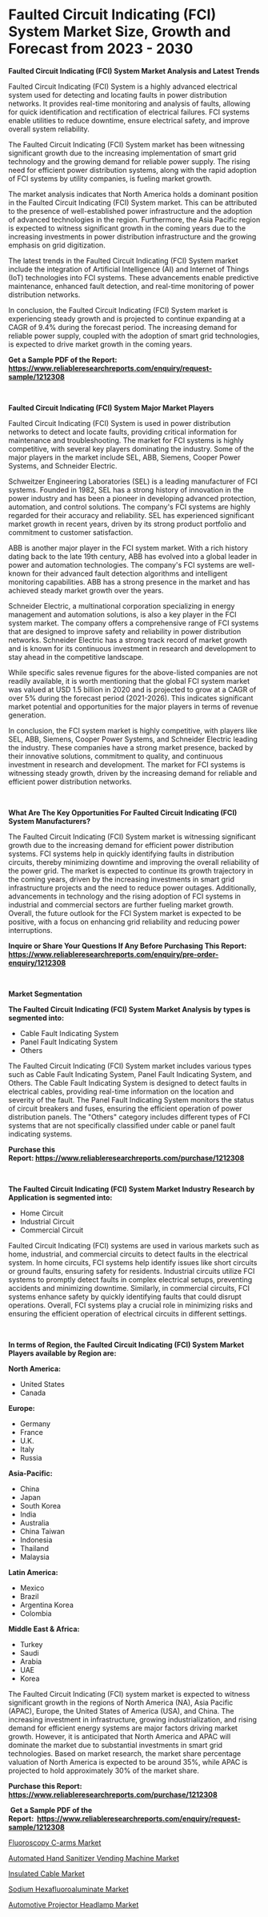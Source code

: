 <p><h1>Faulted Circuit Indicating (FCI) System Market Size, Growth and Forecast from 2023 - 2030</h1></p><p><strong>Faulted Circuit Indicating (FCI) System Market Analysis and Latest Trends</strong></p>
<p><p>Faulted Circuit Indicating (FCI) System is a highly advanced electrical system used for detecting and locating faults in power distribution networks. It provides real-time monitoring and analysis of faults, allowing for quick identification and rectification of electrical failures. FCI systems enable utilities to reduce downtime, ensure electrical safety, and improve overall system reliability.</p><p>The Faulted Circuit Indicating (FCI) System market has been witnessing significant growth due to the increasing implementation of smart grid technology and the growing demand for reliable power supply. The rising need for efficient power distribution systems, along with the rapid adoption of FCI systems by utility companies, is fueling market growth.</p><p>The market analysis indicates that North America holds a dominant position in the Faulted Circuit Indicating (FCI) System market. This can be attributed to the presence of well-established power infrastructure and the adoption of advanced technologies in the region. Furthermore, the Asia Pacific region is expected to witness significant growth in the coming years due to the increasing investments in power distribution infrastructure and the growing emphasis on grid digitization.</p><p>The latest trends in the Faulted Circuit Indicating (FCI) System market include the integration of Artificial Intelligence (AI) and Internet of Things (IoT) technologies into FCI systems. These advancements enable predictive maintenance, enhanced fault detection, and real-time monitoring of power distribution networks.</p><p>In conclusion, the Faulted Circuit Indicating (FCI) System market is experiencing steady growth and is projected to continue expanding at a CAGR of 9.4% during the forecast period. The increasing demand for reliable power supply, coupled with the adoption of smart grid technologies, is expected to drive market growth in the coming years.</p></p>
<p><strong>Get a Sample PDF of the Report:&nbsp; <a href="https://www.reliableresearchreports.com/enquiry/request-sample/1212308">https://www.reliableresearchreports.com/enquiry/request-sample/1212308</a></strong></p>
<p>&nbsp;</p>
<p><strong>Faulted Circuit Indicating (FCI) System Major Market Players</strong></p>
<p><p>Faulted Circuit Indicating (FCI) System is used in power distribution networks to detect and locate faults, providing critical information for maintenance and troubleshooting. The market for FCI systems is highly competitive, with several key players dominating the industry. Some of the major players in the market include SEL, ABB, Siemens, Cooper Power Systems, and Schneider Electric.</p><p>Schweitzer Engineering Laboratories (SEL) is a leading manufacturer of FCI systems. Founded in 1982, SEL has a strong history of innovation in the power industry and has been a pioneer in developing advanced protection, automation, and control solutions. The company's FCI systems are highly regarded for their accuracy and reliability. SEL has experienced significant market growth in recent years, driven by its strong product portfolio and commitment to customer satisfaction.</p><p>ABB is another major player in the FCI system market. With a rich history dating back to the late 19th century, ABB has evolved into a global leader in power and automation technologies. The company's FCI systems are well-known for their advanced fault detection algorithms and intelligent monitoring capabilities. ABB has a strong presence in the market and has achieved steady market growth over the years.</p><p>Schneider Electric, a multinational corporation specializing in energy management and automation solutions, is also a key player in the FCI system market. The company offers a comprehensive range of FCI systems that are designed to improve safety and reliability in power distribution networks. Schneider Electric has a strong track record of market growth and is known for its continuous investment in research and development to stay ahead in the competitive landscape.</p><p>While specific sales revenue figures for the above-listed companies are not readily available, it is worth mentioning that the global FCI system market was valued at USD 1.5 billion in 2020 and is projected to grow at a CAGR of over 5% during the forecast period (2021-2026). This indicates significant market potential and opportunities for the major players in terms of revenue generation.</p><p>In conclusion, the FCI system market is highly competitive, with players like SEL, ABB, Siemens, Cooper Power Systems, and Schneider Electric leading the industry. These companies have a strong market presence, backed by their innovative solutions, commitment to quality, and continuous investment in research and development. The market for FCI systems is witnessing steady growth, driven by the increasing demand for reliable and efficient power distribution networks.</p></p>
<p>&nbsp;</p>
<p><strong>What Are The Key Opportunities For Faulted Circuit Indicating (FCI) System Manufacturers?</strong></p>
<p><p>The Faulted Circuit Indicating (FCI) System market is witnessing significant growth due to the increasing demand for efficient power distribution systems. FCI systems help in quickly identifying faults in distribution circuits, thereby minimizing downtime and improving the overall reliability of the power grid. The market is expected to continue its growth trajectory in the coming years, driven by the increasing investments in smart grid infrastructure projects and the need to reduce power outages. Additionally, advancements in technology and the rising adoption of FCI systems in industrial and commercial sectors are further fueling market growth. Overall, the future outlook for the FCI System market is expected to be positive, with a focus on enhancing grid reliability and reducing power interruptions.</p></p>
<p><strong>Inquire or Share Your Questions If Any Before Purchasing This Report: <a href="https://www.reliableresearchreports.com/enquiry/pre-order-enquiry/1212308">https://www.reliableresearchreports.com/enquiry/pre-order-enquiry/1212308</a></strong></p>
<p>&nbsp;</p>
<p><strong>Market Segmentation</strong></p>
<p><strong>The Faulted Circuit Indicating (FCI) System Market Analysis by types is segmented into:</strong></p>
<p><ul><li>Cable Fault Indicating System</li><li>Panel Fault Indicating System</li><li>Others</li></ul></p>
<p><p>The Faulted Circuit Indicating (FCI) System market includes various types such as Cable Fault Indicating System, Panel Fault Indicating System, and Others. The Cable Fault Indicating System is designed to detect faults in electrical cables, providing real-time information on the location and severity of the fault. The Panel Fault Indicating System monitors the status of circuit breakers and fuses, ensuring the efficient operation of power distribution panels. The "Others" category includes different types of FCI systems that are not specifically classified under cable or panel fault indicating systems.</p></p>
<p><strong>Purchase this Report:&nbsp;<a href="https://www.reliableresearchreports.com/purchase/1212308">https://www.reliableresearchreports.com/purchase/1212308</a></strong></p>
<p>&nbsp;</p>
<p><strong>The Faulted Circuit Indicating (FCI) System Market Industry Research by Application is segmented into:</strong></p>
<p><ul><li>Home Circuit</li><li>Industrial Circuit</li><li>Commercial Circuit</li></ul></p>
<p><p>Faulted Circuit Indicating (FCI) systems are used in various markets such as home, industrial, and commercial circuits to detect faults in the electrical system. In home circuits, FCI systems help identify issues like short circuits or ground faults, ensuring safety for residents. Industrial circuits utilize FCI systems to promptly detect faults in complex electrical setups, preventing accidents and minimizing downtime. Similarly, in commercial circuits, FCI systems enhance safety by quickly identifying faults that could disrupt operations. Overall, FCI systems play a crucial role in minimizing risks and ensuring the efficient operation of electrical circuits in different settings.</p></p>
<p>&nbsp;</p>
<p><strong>In terms of Region, the Faulted Circuit Indicating (FCI) System Market Players available by Region are:</strong></p>
<p>
    <p> <strong> North America: </strong>
        <ul>
            <li>United States</li>
            <li>Canada</li>
        </ul>
        </p> 
    <p> <strong> Europe: </strong>
        <ul>
            <li>Germany</li>
            <li>France</li>
            <li>U.K.</li>
            <li>Italy</li>
            <li>Russia</li>
        </ul>
        </p> 
    <p> <strong> Asia-Pacific: </strong>
        <ul>
            <li>China</li>
            <li>Japan</li>
            <li>South Korea</li>
            <li>India</li>
            <li>Australia</li>
            <li>China Taiwan</li>
            <li>Indonesia</li>
            <li>Thailand</li>
            <li>Malaysia</li>
        </ul>
        </p> 
    <p> <strong> Latin America: </strong>
        <ul>
            <li>Mexico</li>
            <li>Brazil</li>
            <li>Argentina Korea</li>
            <li>Colombia</li>
        </ul>
        </p> 
    <p> <strong> Middle East & Africa: </strong>
        <ul>
            <li>Turkey</li>
            <li>Saudi</li>
            <li>Arabia</li>
            <li>UAE</li>
            <li>Korea</li>
        </ul>
    </p>
    </p>
<p><p>The Faulted Circuit Indicating (FCI) system market is expected to witness significant growth in the regions of North America (NA), Asia Pacific (APAC), Europe, the United States of America (USA), and China. The increasing investment in infrastructure, growing industrialization, and rising demand for efficient energy systems are major factors driving market growth. However, it is anticipated that North America and APAC will dominate the market due to substantial investments in smart grid technologies. Based on market research, the market share percentage valuation of North America is expected to be around 35%, while APAC is projected to hold approximately 30% of the market share.</p></p>
<p><strong>Purchase this Report: <a href="https://www.reliableresearchreports.com/purchase/1212308">https://www.reliableresearchreports.com/purchase/1212308</a></strong></p>
<p>&nbsp;<strong>Get a Sample PDF of the Report:&nbsp;&nbsp;<a href="https://www.reliableresearchreports.com/enquiry/request-sample/1212308">https://www.reliableresearchreports.com/enquiry/request-sample/1212308</a></strong></p>
<p><strong></strong></p>
<p><p><a href="https://www.linkedin.com/pulse/fluoroscopy-c-arms-market-research-report-provides-thorough-industry/">Fluoroscopy C-arms Market</a></p><p><a href="https://www.linkedin.com/pulse/automated-hand-sanitizer-vending-machine-market-share-amp/">Automated Hand Sanitizer Vending Machine Market</a></p><p><a href="https://medium.com/@alethaebert2013/insulated-cable-market-size-growth-forecast-2023-2030-3d3c2e6844ae">Insulated Cable Market</a></p><p><a href="https://medium.com/@verlielesch1927/sodium-hexafluoroaluminate-market-size-growth-forecast-2023-2030-214c636fd3b7">Sodium Hexafluoroaluminate Market</a></p><p><a href="https://www.linkedin.com/pulse/decoding-automotive-projector-headlamp-market-deep-dive/">Automotive Projector Headlamp Market</a></p></p>